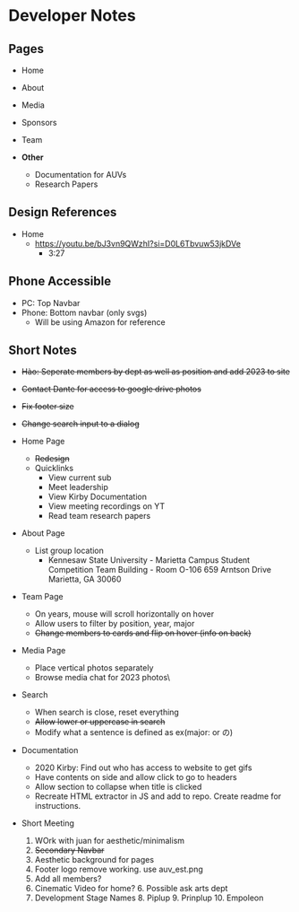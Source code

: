 # Developer Notes

## Pages
- Home
- About
- Media
- Sponsors
- Team

- __Other__
  - Documentation for AUVs
  - Research Papers

## Design References
- Home
  - https://youtu.be/bJ3vn9QWzhI?si=D0L6Tbvuw53jkDVe
    - 3:27

## Phone Accessible
- PC: Top Navbar
- Phone: Bottom navbar (only svgs)
  - Will be using Amazon for reference

## Short Notes
  
- ~~Hào: Seperate members by dept as well as position and add 2023 to site~~
- ~~Contact Dante for access to google drive photos~~
- ~~Fix footer size~~
- ~~Change search input to a dialog~~
- Home Page
  - ~~Redesign~~
  - Quicklinks
    - View current sub
    - Meet leadership
    - View Kirby Documentation
    - View meeting recordings on YT
    - Read team research papers
- About Page
  - List group location
    - Kennesaw State University - Marietta Campus
      Student Competition Team Building - Room O-106
      659 Arntson Drive
      Marietta, GA 30060
- Team Page
  - On years, mouse will scroll horizontally on hover
  - Allow users to filter by position, year, major
  - ~~Change members to cards and flip on hover (info on back)~~
- Media Page
  - Place vertical photos separately
  - Browse media chat for 2023 photos\
- Search
  - When search is close, reset everything
  - ~~Allow lower or uppercase in search~~
  - Modify what a sentence is defined as ex(major: or の)
- Documentation
  - 2020 Kirby: Find out who has access to website to get gifs
  - Have contents on side and allow click to go to headers
  - Allow section to collapse when title is clicked
  - Recreate HTML extractor in JS and add to repo. Create readme for instructions.

- Short Meeting
  1. WOrk with juan for aesthetic/minimalism
  2. ~~Secondary Navbar~~
  3. Aesthetic background for pages
  3. Footer logo remove working. use auv_est.png
  4. Add all members?
  5. Cinematic Video for home?
     6. Possible ask arts dept
  7. Development Stage Names
     8. Piplup
     9. Prinplup
     10. Empoleon
